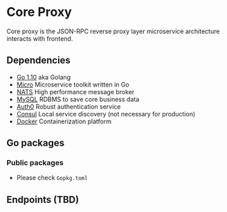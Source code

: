 # Core Proxy

Core proxy is the JSON-RPC reverse proxy layer microservice architecture interacts with frontend.

## Dependencies

- [Go 1.10](https://golang.org/) aka Golang
- [Micro](https://micro.mu/) Microservice toolkit written in Go
- [NATS](http://nats.io/) High performance message broker
- [MySQL](https://www.mysql.com/) RDBMS to save core business data
- [Auth0](https://auth0.com/) Robust authentication service
- [Consul](https://www.consul.io/) Local service discovery (not necessary for production)
- [Docker](https://www.docker.com/) Containerization platform

## Go packages

### Public packages

- Please check `Gopkg.toml`

## Endpoints (TBD)